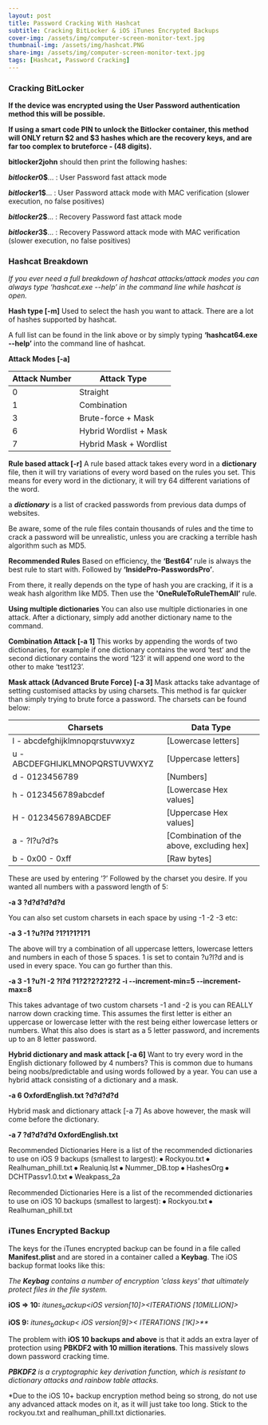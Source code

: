 ```yaml
---
layout: post
title: Password Cracking With Hashcat
subtitle: Cracking BitLocker & iOS iTunes Encrypted Backups
cover-img: /assets/img/computer-screen-monitor-text.jpg
thumbnail-img: /assets/img/hashcat.PNG
share-img: /assets/img/computer-screen-monitor-text.jpg
tags: [Hashcat, Password Cracking]
---
```


### Cracking BitLocker

**If the device was encrypted using the User Password authentication method this will be possible.**

**If using a smart code PIN to unlock the Bitlocker container, this method will ONLY return $2 and $3 hashes which are the recovery keys, and are far too complex to bruteforce - (48 digits).**

   **bitlocker2john** should then print the following hashes:
   
   **$bitlocker$0$**... : User Password fast attack mode
   
   **$bitlocker$1$**... : User Password attack mode with MAC verification (slower execution, no false positives)
   
   **$bitlocker$2$**... : Recovery Password fast attack mode
   
   **$bitlocker$3$**... : Recovery Password attack mode with MAC verification (slower execution, no false positives)

### Hashcat Breakdown
_If you ever need a full breakdown of hashcat attacks/attack modes you can always type ‘hashcat.exe --help’ in the command line while hashcat is open._

**Hash type [-m]**
Used to select the hash you want to attack. There are a lot of hashes supported by hashcat.  

A full list can be found in the link above or by simply typing **‘hashcat64.exe --help’** into the command line of hashcat. 

**Attack Modes [-a]**

| Attack Number   | Attack Type     | 
| --------------- | --------------- | 
| 0 | Straight                |
| 1 | Combination             |
| 3 | Brute-force + Mask      |
| 6 | Hybrid Wordlist + Mask  |
| 7 | Hybrid Mask + Wordlist  |

**Rule based attack [-r]**
A rule based attack takes every word in a **dictionary** file, then it will try variations of every word based on the rules you set. This means for every word in the dictionary, it will try 64 different variations of the word.

a _**dictionary**_ is a list of cracked passwords from previous data dumps of websites.

Be aware, some of the rule files contain thousands of rules and the time to crack a password will be unrealistic, unless you are cracking a terrible hash algorithm such as MD5.

**Recommended Rules**
Based on efficiency, the **‘Best64’** rule is always the best rule to start with. Followed by **‘InsidePro-PasswordsPro’**. 

From there, it really depends on the type of hash you are cracking, if it is a weak hash algorithm like MD5. Then use the **'OneRuleToRuleThemAll’** rule. 

**Using multiple dictionaries**
You can also use multiple dictionaries in one attack. After a dictionary, simply add another dictionary name to the command.

**Combination Attack [-a 1]**
This works by appending the words of two dictionaries, for example if one dictionary contains the word ‘test’ and the second dictionary contains the word ‘123’ it will append one word to the other to make ‘test123’.

**Mask attack (Advanced Brute Force) [-a 3]**
Mask attacks take advantage of setting customised attacks by using charsets. This method is far quicker than simply trying to brute force a password. The charsets can be found below:

| Charsets  | Data Type     | 
| --------- | ------------- | 
| l - abcdefghijklmnopqrstuvwxyz  | [Lowercase letters]   |
| u - ABCDEFGHIJKLMNOPQRSTUVWXYZ  | [Uppercase letters]   |
| d - 0123456789 	                | [Numbers]             |
| h - 0123456789abcdef 			      | [Lowercase Hex values]|
| H - 0123456789ABCDEF 			      | [Uppercase Hex values]|
| a - ?l?u?d?s                    | [Combination of the above, excluding hex]|
| b - 0x00 - 0xff	                | [Raw bytes]           |
  
These are used by entering ‘?’ Followed by the charset you desire. If you wanted all numbers with a password length of 5: 

**-a 3 ?d?d?d?d?d**

You can also set custom charsets in each space by using -1 -2 -3 etc:

**-a 3 -1 ?u?l?d   ?1?1?1?1?1**

The above will try a combination of all uppercase letters, lowercase letters and numbers in each of those 5 spaces. 1 is set to contain ?u?l?d and is used in every space.
You can go further than this.

**-a 3 -1 ?u?l -2 ?l?d ?1?2?2?2?2?2 -i --increment-min=5 --increment-max=8**

This takes advantage of two custom charsets -1 and -2 is you can REALLY narrow down cracking time. This assumes the first letter is either an uppercase or lowercase letter with the rest being either lowercase letters or numbers. What this also does is start as a 5 letter password, and increments up to an 8 letter password.

**Hybrid dictionary and mask attack [-a 6]**
Want to try every word in the English dictionary followed by 4 numbers? This is common due to humans being noobs/predictable and using words followed by a year. You can use a hybrid attack consisting of a dictionary and a mask.

**-a 6 OxfordEnglish.txt ?d?d?d?d**

Hybrid mask and dictionary attack [-a 7]
As above however, the mask will come before the dictionary.

**-a 7 ?d?d?d?d OxfordEnglish.txt** 

Recommended Dictionaries
Here is a list of the recommended dictionaries to use on iOS 9 backups (smallest to largest):
⦁	Rockyou.txt
⦁	Realhuman_phill.txt
⦁	Realuniq.lst
⦁	Nummer_DB.top
⦁	HashesOrg
⦁	DCHTPassv1.0.txt
⦁	Weakpass_2a

Recommended Dictionaries
Here is a list of the recommended dictionaries to use on iOS 10 backups (smallest to largest):
⦁	Rockyou.txt
⦁	Realhuman_phill.txt


### iTunes Encrypted Backup

The keys for the iTunes encrypted backup can be found in a file called **Manifest.plist** and are stored in a container called a **Keybag**. The iOS backup format looks like this:

_The **Keybag** contains a number of encryption 'class keys' that ultimately protect files in the file system._

**iOS => 10:**
_$itunes_backup$*<iOS version[10]>*<WPKY>*<ITERATIONS [10MILLION]>*<SALT>*<DPIC>*<DPSL>_
  
**iOS 9:**
_$itunes_backup$*< iOS version[9]>*<WPKY>*< ITERATIONS [1K]>*<SALT>**_

The problem with **iOS 10 backups and above** is that it adds an extra layer of protection using **PBKDF2 with 10 million iterations**. This massively slows down password cracking time.

_**PBKDF2** is a cryptographic key derivation function, which is resistant to dictionary attacks and rainbow table attacks._

*Due to the iOS 10+ backup encryption method being so strong, do not use any advanced attack modes on it, as it will just take too long. Stick to the rockyou.txt and realhuman_phill.txt dictionaries.
